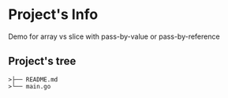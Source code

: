 # Project's Info

Demo for array vs slice with pass-by-value or pass-by-reference

## Project's tree
```
>├── README.md
>└── main.go
```